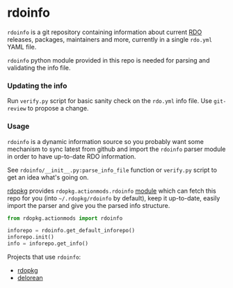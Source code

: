 rdoinfo
=======

`rdoinfo` is a git repository containing information about current
[RDO](https://www.rdoproject.org) releases, packages, maintainers and more,
currently in a single `rdo.yml` YAML file. 

`rdoinfo` python module provided in this repo is needed for parsing and
validating the info file.

### Updating the info

Run `verify.py` script for basic sanity check on the `rdo.yml` info file.
Use `git-review` to propose a change.


### Usage


`rdoinfo` is a dynamic information source so you probably want some mechanism
to sync latest from github and import the `rdoinfo` parser module in order to
have up-to-date RDO information.

See `rdoinfo/__init__.py:parse_info_file` function or `verify.py` script to
get an idea what's going on.

[rdopkg](https://github.com/redhat-openstack/rdopkg) provides
`rdopkg.actionmods.rdoinfo` [module](https://github.com/redhat-openstack/rdopkg/blob/master/rdopkg/actionmods/rdoinfo.py)
which can fetch this repo for you (into `~/.rdopkg/rdoinfo` by default), keep
it up-to-date, easily import the parser and give you the parsed info
structure.

```python
from rdopkg.actionmods import rdoinfo

inforepo = rdoinfo.get_default_inforepo()
inforepo.init()
info = inforepo.get_info()
```

Projects that use `rdoinfo`:

 * [rdopkg](https://github.com/redhat-openstack/rdopkg)
 * [delorean](https://github.com/openstack-packages/delorean)
